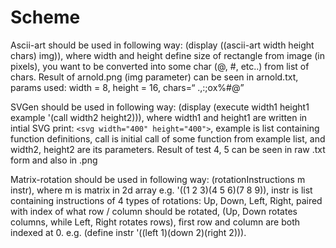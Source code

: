 # Scheme

Ascii-art should be used in following way:
(display ((ascii-art width height chars) img)),
where width and height define size of rectangle from image (in pixels), 
you want to be converted into some char (@, #, etc..) from list of chars.
Result of arnold.png (img parameter) can be seen in arnold.txt, 
params used: width = 8, height = 16, chars=“ .,:;ox%#@”


SVGen should be used in following way:
(display (execute width1 height1 example '(call width2 height2))),
where width1 and height1 are written in intial SVG print: `<svg width="400" height="400">`,
example is list containing function definitions,
call is initial call of some function from example list, and width2, height2 are its parameters.
Result of test 4, 5 can be seen in raw .txt form and also in .png


Matrix-rotation should be used in following way:
(rotationInstructions m instr),
where m is matrix in 2d array e.g. '((1 2 3)(4 5 6)(7 8 9)),
instr is list containing instructions of 4 types of rotations:
Up, Down, Left, Right, paired with index of what row / column should
be rotated, (Up, Down rotates columns, while Left, Right rotates rows),
first row and column are both indexed at 0.
e.g. (define instr '((left 1)(down 2)(right 2))).




